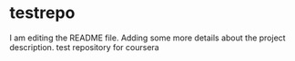 # testrepo
I am editing the README file. Adding some more details about the project description.
test repository for coursera
